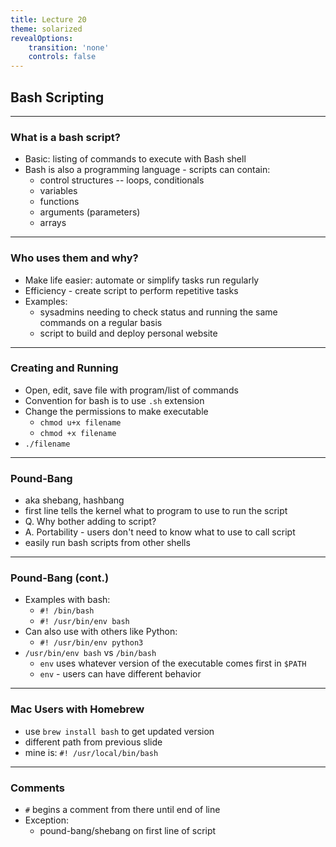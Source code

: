 ```yaml
---
title: Lecture 20
theme: solarized
revealOptions:
    transition: 'none'
    controls: false
---
```


## Bash Scripting

---

### What is a bash script?

* Basic:  listing of commands to execute with Bash shell
* Bash is also a programming language - scripts can contain:
    * control structures -- loops, conditionals
    * variables
    * functions
    * arguments (parameters)
    * arrays

---

### Who uses them and why?

* Make life easier:  automate or simplify tasks run regularly
* Efficiency - create script to perform repetitive tasks
* Examples:
    * sysadmins needing to check status and running the same
      commands on a regular basis
    * script to build and deploy personal website

---

### Creating and Running

* Open, edit, save file with program/list of commands
* Convention for bash is to use `.sh` extension
* Change the permissions to make executable
    * `chmod u+x filename`
    * `chmod +x filename`
* `./filename`

----

### Pound-Bang

* aka shebang, hashbang
* first line tells the kernel what to program to use to run the script
* Q. Why bother adding to script?
* A. Portability - users don't need to know what to use to call script
* easily run bash scripts from other shells

---

### Pound-Bang (cont.)

* Examples with bash:
    * `#! /bin/bash`
    * `#! /usr/bin/env bash`
* Can also use with others like Python:
    * `#! /usr/bin/env python3`
* `/usr/bin/env bash` vs `/bin/bash`
    * `env` uses whatever version of the executable comes first in `$PATH`
    * `env` - users can have different behavior

---

### Mac Users with Homebrew

* use `brew install bash` to get updated version
* different path from previous slide
* mine is: `#! /usr/local/bin/bash`

---

### Comments

* `#` begins a comment from there until end of line
* Exception:
    * pound-bang/shebang on first line of script
